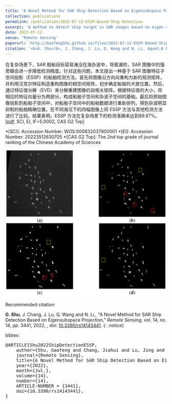 ```yaml
---
title: "A Novel Method for SAR Ship Detection Based on Eigensubspace Projection"
collection: publications
permalink: /publication/2022-07-12-ESSP-Based-Ship-Detection
excerpt: 'A method to detect ship target in SAR images based on eigen subspace projection.'
date: 2022-07-12
venue: 'Remote Sensing'
paperurl: 'http://GaofengShu.github.io/files/2022-07-12-ESSP-Based-Ship-Detection.pdf'
citation: '<b>G. Shu</b>, J. Chang, J. Lu, Q. Wang and N. Li. &quot;A Novel Method for SAR Ship Detection Based on Eigensubspace Projection&quot;. <i>Remote Sensing</i>. 2022, 14, 14.'
---
```


在复杂场景下，SAR 舰船目标容易淹没在海杂波中，导致漏检，SAR 图像中的强旁瓣会进一步降低检测精度。针对这些问题，本文提出一种基于 SAR 图像特征子空间投影（ESSP）的船舶检测方法。首先将图像沿方向向重构为新的观测矩阵，并利用汉克尔特征构造重构图像的相空间矩阵，初步确定船舶的大致位置。然后，通过特征值分解（EVD）来分解重建图像的自相关矩阵。根据特征值的大小，将相应的特征向量分为两部分，构成船舶子空间和杂波子空间的基础。最后将原始图像投影到船舶子空间中，对船舶子空间中的船舶数据进行重新排列，得到杂波明显抑制的船舶精确位置。在不同海况下的四幅图像上将 ESSP 方法与其他检测方法进行了比较。结果表明，ESSP 方法在复杂场景下的检测准确率达到89.87%。\[[pdf](http://GaofengShu.github.io/files/2022-07-12-ESSP-Based-Ship-Detection.pdf), SCI, EI, IF=5.0002, CAS G2 Top\]

*[SCI]: Accession Number: WOS:000832037800001
*[EI]: Accession Number: 20223512630705
*[CAS G2 Top]: The 2nd top grade of journal ranking of the Chinese Academy of Sciences

<img src='/images/pubsImages/ESSPBasedShipDetection.jpg'>

Recommended citation:

**G. Shu**, J. Chang, J. Lu, Q. Wang and N. Li., "A Novel Method for SAR Ship Detection Based on Eigensubspace Projection," *Remote Sensing*, vol. 14, no. 14, pp. 3441, 2022, , doi: [10.3390/rs14143441](10.3390/rs14143441).
{: .notice}

bibtex: 

<pre>
@ARTICLE{Shu2022ShipDetectionESSP,
    author={Shu, Gaofeng and Chang, Jiahui and Lu, Jing and Wang, Qing and Li, Ning},
    journal={Remote Sensing},
    title={A Novel Method for SAR Ship Detection Based on Eigensubspace Projection},
    year={2022},
    month={Jul.},
    volume={14},
    number={14},
    ARTICLE-NUMBER = {3441},
    doi={10.3390/rs14143441},
}
</pre>
